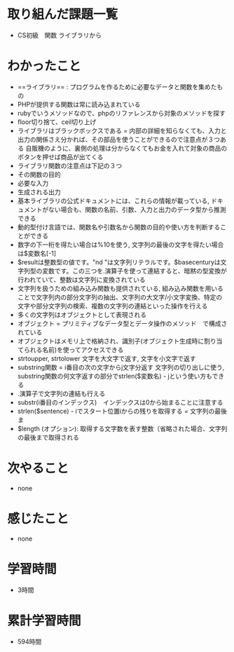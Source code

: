 # 取り組んだ課題一覧
- CS初級　関数 ライブラリから

# わかったこと
- ==ライブラリ== : プログラムを作るために必要なデータと関数を集めたもの
- PHPが提供する関数は常に読み込まれている
- rubyでいうメソッドなので、phpのリファレンスから対象のメソッドを探す
- floor切り捨て、ceil切り上げ
- ライブラリはブラックボックスである = 内部の詳細を知らなくても、入力と出力の関係さえ分かれば、その部品を使うことができるので注意点が３つある 自販機のように、裏側の処理は分からなくてもお金を入れて対象の商品のボタンを押せば商品が出てくる
- ライブラリ関数の注意点は下記の３つ
- その関数の目的
- 必要な入力
- 生成される出力
- 基本ライブラリの公式ドキュメントには、これらの情報が載っている, ドキュメントがない場合も、関数の名前、引数、入力と出力のデータ型から推測できる
- 動的型付け言語では、関数名や引数名から関数の目的や使い方を判断することができる
- 数字の下一桁を得たい場合は%10を使う, 文字列の最後の文字を得たい場合は$変数名[-1]
- $resultは整数型の値です。"nd "は文字列リテラルです。$basecenturyは文字列型の変数です。この三つを.演算子を使って連結すると、暗黙の型変換が行われていて、整数は文字列に変換されている
- 文字列を扱うための組み込み関数も提供されている, 組み込み関数を用いることで文字列内の部分文字列の抽出、文字列の大文字/小文字変換、特定の文字や部分文字列の検索、複数の文字列の連結といった操作を行える
- 多くの文字列はオブジェクトとして表現される
- オブジェクト = プリミティブなデータ型とデータ操作のメソッド　で構成されている
- オブジェクトはメモリ上で格納され、識別子(オブジェクト生成時に割り当てられる名前)を使ってアクセスできる
- strtoupper, strtolower 文字を大文字で返す, 文字を小文字で返す
- substring関数 = i番目の次の文字からj文字分返す 文字列の切り出しに使う, substring関数の何文字返すの部分でstrlen($変数名) - jという使い方もできる
- .演算子で文字列の連結も行える
- substr(i番目のインデックス)　インデックスは0から始まることに注意する
- strlen($sentence) - iでスタート位置iからの残りを取得する = 文字列の最後ま
- $length (オプション): 取得する文字数を表す整数（省略された場合、文字列の最後まで取得される

# 次やること
- none

# 感じたこと
- none

# 学習時間
- 3時間

# 累計学習時間
- 594時間
